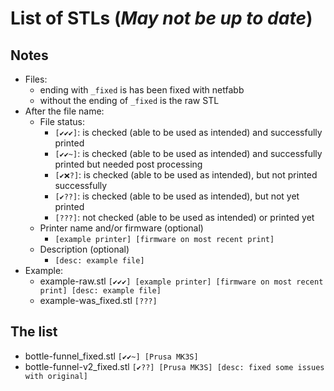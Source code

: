 # List of STLs (_May not be up to date_)
## Notes
* Files:
  * ending with `_fixed` is has been fixed with netfabb
  * without the ending of `_fixed` is the raw STL
* After the file name:
  * File status:
    * `[✔✔✔]`: is checked (able to be used as intended) and successfully printed
    * `[✔✔~]`: is checked (able to be used as intended) and successfully printed but needed post processing
    * `[✔❌?]`: is checked (able to be used as intended), but not printed successfully
    * `[✔??]`: is checked (able to be used as intended), but not yet printed
    * `[???]`: not checked (able to be used as intended) or printed yet
  * Printer name and/or firmware (optional)
    * `[example printer] [firmware on most recent print]`
  * Description (optional)
    * `[desc: example file]`
* Example:
  * example-raw.stl `[✔✔✔] [example printer] [firmware on most recent print] [desc: example file]`
  * example-was_fixed.stl `[???]`
## The list
* bottle-funnel_fixed.stl `[✔✔~] [Prusa MK3S]`
* bottle-funnel-v2_fixed.stl `[✔??] [Prusa MK3S] [desc: fixed some issues with original]`
